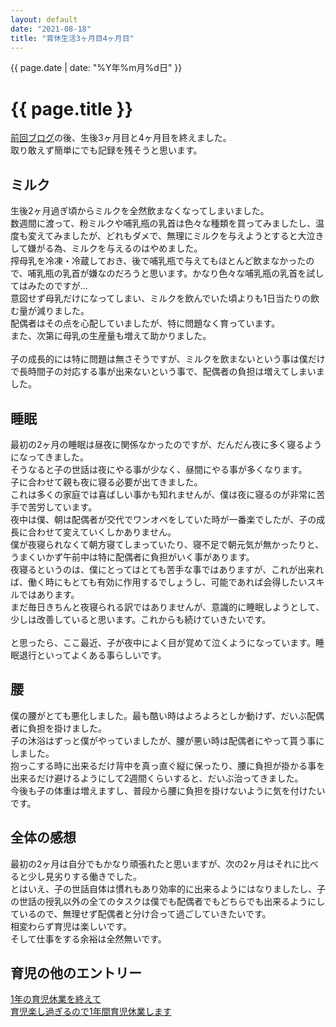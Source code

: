 ```yaml
---
layout: default
date: "2021-08-18"
title: "育休生活3ヶ月目4ヶ月目"
---
```


{{ page.date | date: "%Y年%m月%d日" }}

# {{ page.title }}

[前回ブログ](https://hiraokatakuya.github.io/blog/2021/06/02/childcare_leave)の後、生後3ヶ月目と4ヶ月目を終えました。<br>
取り敢えず簡単にでも記録を残そうと思います。<br>

## ミルク

生後2ヶ月過ぎ頃からミルクを全然飲まなくなってしまいました。<br>
数週間に渡って、粉ミルクや哺乳瓶の乳首は色々な種類を買ってみましたし、温度も変えてみましたが、どれもダメで、無理にミルクを与えようとすると大泣きして嫌がる為、ミルクを与えるのはやめました。<br>
搾母乳を冷凍・冷蔵しておき、後で哺乳瓶で与えてもほとんど飲まなかったので、哺乳瓶の乳首が嫌なのだろうと思います。かなり色々な哺乳瓶の乳首を試してはみたのですが…<br>
意図せず母乳だけになってしまい、ミルクを飲んでいた頃よりも1日当たりの飲む量が減りました。<br>
配偶者はその点を心配していましたが、特に問題なく育っています。<br>
また、次第に母乳の生産量も増えて助かりました。<br>
<br>
子の成長的には特に問題は無さそうですが、ミルクを飲まないという事は僕だけで長時間子の対応する事が出来ないという事で、配偶者の負担は増えてしまいました。<br>

## 睡眠

最初の2ヶ月の睡眠は昼夜に関係なかったのですが、だんだん夜に多く寝るようになってきました。<br>
そうなると子の世話は夜にやる事が少なく、昼間にやる事が多くなります。<br>
子に合わせて親も夜に寝る必要が出てきました。<br>
これは多くの家庭では喜ばしい事かも知れませんが、僕は夜に寝るのが非常に苦手で苦労しています。<br>
夜中は僕、朝は配偶者が交代でワンオペをしていた時が一番楽でしたが、子の成長に合わせて変えていくしかありません。<br>
僕が夜寝られなくて朝方寝てしまっていたり、寝不足で朝元気が無かったりと、うまくいかず午前中は特に配偶者に負担がいく事があります。<br>
夜寝るというのは、僕にとってはとても苦手な事ではありますが、これが出来れば、働く時にもとても有効に作用するでしょうし、可能であれば会得したいスキルではあります。<br>
まだ毎日きちんと夜寝られる訳ではありませんが、意識的に睡眠しようとして、少しは改善していると思います。これからも続けていきたいです。<br>
<br>
と思ったら、ここ最近、子が夜中によく目が覚めて泣くようになっています。睡眠退行といってよくある事らしいです。<br>

## 腰

僕の腰がとても悪化しました。最も酷い時はよろよろとしか動けず、だいぶ配偶者に負担を掛けました。<br>
子の沐浴はずっと僕がやっていましたが、腰が悪い時は配偶者にやって貰う事にしました。<br>
抱っこする時に出来るだけ背中を真っ直ぐ縦に保ったり、腰に負担が掛かる事を出来るだけ避けるようにして2週間くらいすると、だいぶ治ってきました。<br>
今後も子の体重は増えますし、普段から腰に負担を掛けないように気を付けたいです。


## 全体の感想

最初の2ヶ月は自分でもかなり頑張れたと思いますが、次の2ヶ月はそれに比べると少し見劣りする働きでした。<br>
とはいえ、子の世話自体は慣れもあり効率的に出来るようにはなりましたし、子の世話の授乳以外の全てのタスクは僕でも配偶者でもどちらでも出来るようにしているので、無理せず配偶者と分け合って過ごしていきたいです。<br>
相変わらず育児は楽しいです。<br>
そして仕事をする余裕は全然無いです。

## 育児の他のエントリー
[1年の育児休業を終えて](https://hiraokatakuya.github.io/blog/2022/07/18/childcare_leave)  
[育児楽し過ぎるので1年間育児休業します](https://hiraokatakuya.github.io/blog/2021/06/02/childcare_leave)  
